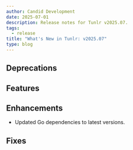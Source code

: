```yaml
---
author: Candid Development
date: 2025-07-01
description: Release notes for Tunlr v2025.07.
tags:
  - release
title: "What's New in Tunlr: v2025.07"
type: blog
---
```


## Deprecations

## Features

## Enhancements

- Updated Go dependencies to latest versions.

## Fixes
